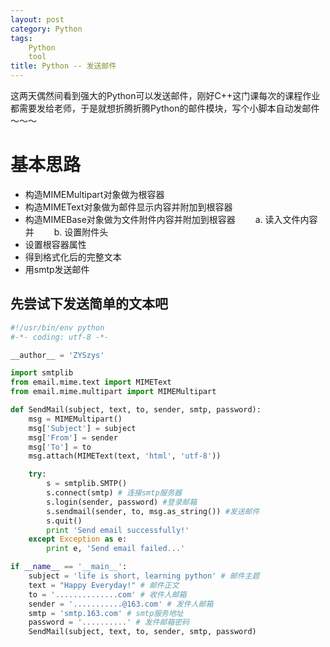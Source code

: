 ```yaml
---
layout: post
category: Python
tags: 
    Python
    tool
title: Python -- 发送邮件
---
```


这两天偶然间看到强大的Python可以发送邮件，刚好C++这门课每次的课程作业都需要发给老师，于是就想折腾折腾Python的邮件模块，写个小脚本自动发邮件～～～

<!--more-->
# 基本思路
* 构造MIMEMultipart对象做为根容器
* 构造MIMEText对象做为邮件显示内容并附加到根容器
* 构造MIMEBase对象做为文件附件内容并附加到根容器
　　a. 读入文件内容并
　　b. 设置附件头
* 设置根容器属性
* 得到格式化后的完整文本
* 用smtp发送邮件


## 先尝试下发送简单的文本吧
```python
#!/usr/bin/env python
#-*- coding: utf-8 -*-

__author__ = 'ZYSzys'

import smtplib
from email.mime.text import MIMEText
from email.mime.multipart import MIMEMultipart

def SendMail(subject, text, to, sender, smtp, password):
	msg = MIMEMultipart()
	msg['Subject'] = subject
	msg['From'] = sender
	msg['To'] = to
	msg.attach(MIMEText(text, 'html', 'utf-8'))

	try:
		s = smtplib.SMTP()
		s.connect(smtp) # 连接smtp服务器
		s.login(sender, password) #登录邮箱
		s.sendmail(sender, to, msg.as_string()) #发送邮件
		s.quit()
		print 'Send email successfully!'
	except Exception as e:
		print e, 'Send email failed...'

if __name__ == '__main__':
	subject = 'life is short, learning python' # 邮件主题
	text = "Happy Everyday!" # 邮件正文
	to = '..............com' # 收件人邮箱
	sender = '...........@163.com' # 发件人邮箱
	smtp = 'smtp.163.com' # smtp服务地址
	password = '..........' # 发件邮箱密码
	SendMail(subject, text, to, sender, smtp, password)
```

